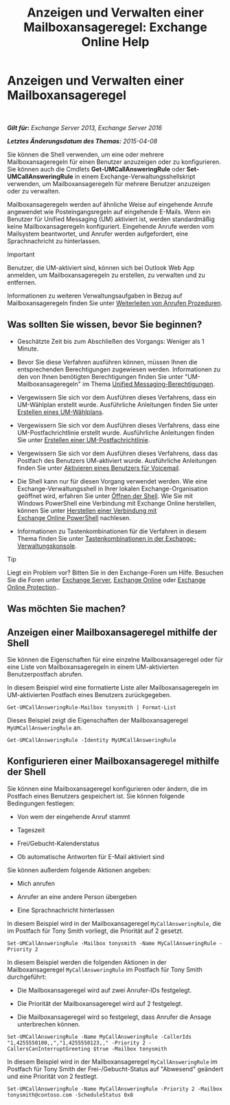 ﻿---
title: 'Anzeigen und Verwalten einer Mailboxansageregel: Exchange Online Help'
TOCTitle: Anzeigen und Verwalten einer Mailboxansageregel
ms:assetid: de6d9fa1-7878-49a9-bddb-e3317d94f4d8
ms:mtpsurl: https://technet.microsoft.com/de-de/library/Dn140251(v=EXCHG.150)
ms:contentKeyID: 54651515
ms.date: 05/23/2018
mtps_version: v=EXCHG.150
ms.translationtype: MT
---

# Anzeigen und Verwalten einer Mailboxansageregel

 

_**Gilt für:** Exchange Server 2013, Exchange Server 2016_

_**Letztes Änderungsdatum des Themas:** 2015-04-08_

Sie können die Shell verwenden, um eine oder mehrere Mailboxansageregeln für einen Benutzer anzuzeigen oder zu konfigurieren. Sie können auch die Cmdlets **Get-UMCallAnsweringRule** oder **Set-UMCallAnsweringRule** in einem Exchange-Verwaltungsshellskript verwenden, um Mailboxansageregeln für mehrere Benutzer anzuzeigen oder zu verwalten.

Mailboxansageregeln werden auf ähnliche Weise auf eingehende Anrufe angewendet wie Posteingangsregeln auf eingehende E-Mails. Wenn ein Benutzer für Unified Messaging (UM) aktiviert ist, werden standardmäßig keine Mailboxansageregeln konfiguriert. Eingehende Anrufe werden vom Mailsystem beantwortet, und Anrufer werden aufgefordert, eine Sprachnachricht zu hinterlassen.


> [!IMPORTANT]
> Benutzer, die UM-aktiviert sind, können sich bei Outlook Web App anmelden, um Mailboxansageregeln zu erstellen, zu verwalten und zu entfernen.



Informationen zu weiteren Verwaltungsaufgaben in Bezug auf Mailboxansageregeln finden Sie unter [Weiterleiten von Anrufen Prozeduren](forwarding-calls-procedures-exchange-2013-help.md).

## Was sollten Sie wissen, bevor Sie beginnen?

  - Geschätzte Zeit bis zum Abschließen des Vorgangs: Weniger als 1 Minute.

  - Bevor Sie diese Verfahren ausführen können, müssen Ihnen die entsprechenden Berechtigungen zugewiesen werden. Informationen zu den von Ihnen benötigten Berechtigungen finden Sie unter "UM-Mailboxansageregeln" im Thema [Unified Messaging-Berechtigungen](unified-messaging-permissions-exchange-2013-help.md).

  - Vergewissern Sie sich vor dem Ausführen dieses Verfahrens, dass ein UM-Wählplan erstellt wurde. Ausführliche Anleitungen finden Sie unter [Erstellen eines UM-Wählplans](https://review.docs.microsoft.com/de-de/exchange/voice-mail-unified-messaging/connect-voice-mail-system/create-um-dial-plan).

  - Vergewissern Sie sich vor dem Ausführen dieses Verfahrens, dass eine UM-Postfachrichtlinie erstellt wurde. Ausführliche Anleitungen finden Sie unter [Erstellen einer UM-Postfachrichtlinie](https://review.docs.microsoft.com/de-de/exchange/voice-mail-unified-messaging/set-up-voice-mail/create-um-mailbox-policy).

  - Vergewissern Sie sich vor dem Ausführen dieses Verfahrens, dass das Postfach des Benutzers UM-aktiviert wurde. Ausführliche Anleitungen finden Sie unter [Aktivieren eines Benutzers für Voicemail](https://review.docs.microsoft.com/de-de/exchange/voice-mail-unified-messaging/set-up-voice-mail/enable-a-user-for-voice-mail).

  - Die Shell kann nur für diesen Vorgang verwendet werden. Wie eine Exchange-Verwaltungsshell in Ihrer lokalen Exchange-Organisation geöffnet wird, erfahren Sie unter [Öffnen der Shell](https://technet.microsoft.com/de-de/library/dd638134\(v=exchg.150\)). Wie Sie mit Windows PowerShell eine Verbindung mit Exchange Online herstellen, können Sie unter [Herstellen einer Verbindung mit Exchange Online PowerShell](https://go.microsoft.com/fwlink/p/?linkid=396554) nachlesen.

  - Informationen zu Tastenkombinationen für die Verfahren in diesem Thema finden Sie unter [Tastenkombinationen in der Exchange-Verwaltungskonsole](keyboard-shortcuts-in-the-exchange-admin-center-exchange-online-protection-help.md).


> [!TIP]
> Liegt ein Problem vor? Bitten Sie in den Exchange-Foren um Hilfe. Besuchen Sie die Foren unter <A href="https://go.microsoft.com/fwlink/p/?linkid=60612">Exchange Server</A>, <A href="https://go.microsoft.com/fwlink/p/?linkid=267542">Exchange Online</A> oder <A href="https://go.microsoft.com/fwlink/p/?linkid=285351">Exchange Online Protection</A>..



## Was möchten Sie machen?

## Anzeigen einer Mailboxansageregel mithilfe der Shell

Sie können die Eigenschaften für eine einzelne Mailboxansageregel oder für eine Liste von Mailboxansageregeln in einem UM-aktivierten Benutzerpostfach abrufen.

In diesem Beispiel wird eine formatierte Liste aller Mailboxansageregeln im UM-aktivierten Postfach eines Benutzers zurückgegeben.

    Get-UMCallAnsweringRule-Mailbox tonysmith | Format-List

Dieses Beispiel zeigt die Eigenschaften der Mailboxansageregel `MyUMCallAnsweringRule` an.

    Get-UMCallAnsweringRule -Identity MyUMCallAnsweringRule

## Konfigurieren einer Mailboxansageregel mithilfe der Shell

Sie können eine Mailboxansageregel konfigurieren oder ändern, die im Postfach eines Benutzers gespeichert ist. Sie können folgende Bedingungen festlegen:

  - Von wem der eingehende Anruf stammt

  - Tageszeit

  - Frei/Gebucht-Kalenderstatus

  - Ob automatische Antworten für E-Mail aktiviert sind

Sie können außerdem folgende Aktionen angeben:

  - Mich anrufen

  - Anrufer an eine andere Person übergeben

  - Eine Sprachnachricht hinterlassen

In diesem Beispiel wird in der Mailboxansageregel `MyCallAnsweringRule`, die im Postfach für Tony Smith vorliegt, die Priorität auf 2 gesetzt.

    Set-UMCallAnsweringRule -Mailbox tonysmith -Name MyCallAnsweringRule -Priority 2

In diesem Beispiel werden die folgenden Aktionen in der Mailboxansageregel `MyCallAnsweringRule` im Postfach für Tony Smith durchgeführt:

  - Die Mailboxansageregel wird auf zwei Anrufer-IDs festgelegt.

  - Die Priorität der Mailboxansageregel wird auf 2 festgelegt.

  - Die Mailboxansageregel wird so festgelegt, dass Anrufer die Ansage unterbrechen können.

<!-- end list -->

    Set-UMCallAnsweringRule -Name MyCallAnsweringRule -CallerIds "1,4255550100,,","1,4255550123,," -Priority 2 -CallersCanInterruptGreeting $true -Mailbox tonysmith

In diesem Beispiel wird in der Mailboxansageregel `MyCallAnsweringRule` im Postfach für Tony Smith der Frei-/Gebucht-Status auf "Abwesend" geändert und eine Priorität von 2 festlegt.

    Set-UMCallAnsweringRule -Name MyCallAnsweringRule -Priority 2 -Mailbox tonysmith@contoso.com -ScheduleStatus 0x8

